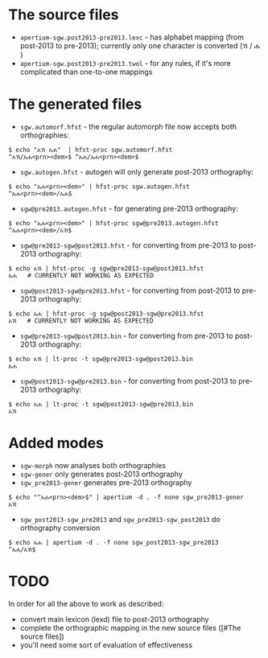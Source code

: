 # The source files

* `apertium-sgw.post2013-pre2013.lexc` - has alphabet mapping (from post-2013 to pre-2013); currently only one character is converted (ኸ / ሐ )
* `apertium-sgw.post2013-pre2013.twol` - for any rules, if it's more complicated than one-to-one mappings

# The generated files

* `sgw.automorf.hfst` - the regular automorph file now accepts both orthographies:
```
$ echo "አኸ አሐ"  | hfst-proc sgw.automorf.hfst 
^አኸ/አሐ<prn><dem>$ ^አሐ/አሐ<prn><dem>$
```
* `sgw.autogen.hfst` - autogen will only generate post-2013 orthography:
```
$ echo "አሐ<prn><dem>" | hfst-proc sgw.autogen.hfst 
^አሐ<prn><dem>/አሐ$
```
* `sgw@pre2013.autogen.hfst` - for generating pre-2013 orthography:
```
$ echo "አሐ<prn><dem>" | hfst-proc sgw@pre2013.autogen.hfst 
^አሐ<prn><dem>/አኸ$
```
* `sgw@pre2013-sgw@post2013.hfst` - for converting from pre-2013 to post-2013 orthography:
```
$ echo አኸ | hfst-proc -g sgw@pre2013-sgw@post2013.hfst
አሐ   # CURRENTLY NOT WORKING AS EXPECTED
```
* `sgw@post2013-sgw@pre2013.hfst` - for converting from post-2013 to pre-2013 orthography:
```
$ echo አሐ | hfst-proc -g sgw@post2013-sgw@pre2013.hfst
አኸ   # CURRENTLY NOT WORKING AS EXPECTED
```
* `sgw@pre2013-sgw@post2013.bin` - for converting from pre-2013 to post-2013 orthography:
```
$ echo አኸ | lt-proc -t sgw@pre2013-sgw@post2013.bin
አሐ
```
* `sgw@post2013-sgw@pre2013.bin` - for converting from post-2013 to pre-2013 orthography:
```
$ echo አሐ | lt-proc -t sgw@post2013-sgw@pre2013.bin
አኸ
```

# Added modes
* `sgw-morph` now analyses both orthographies
* `sgw-gener` only generates post-2013 orthography
* `sgw_pre2013-gener` generates pre-2013 orthography
```
$ echo "^አሐ<prn><dem>$" | apertium -d . -f none sgw_pre2013-gener
አኸ
```
* `sgw_post2013-sgw_pre2013` and `sgw_pre2013-sgw_post2013` do orthography conversion
```
$ echo አሐ | apertium -d . -f none sgw_post2013-sgw_pre2013
^አሐ/አኸ$
```

# TODO
In order for all the above to work as described:
* convert main lexicon (lexd) file to post-2013 orthography
* complete the orthographic mapping in the new source files ([#The source files])
* you'll need some sort of evaluation of effectiveness
